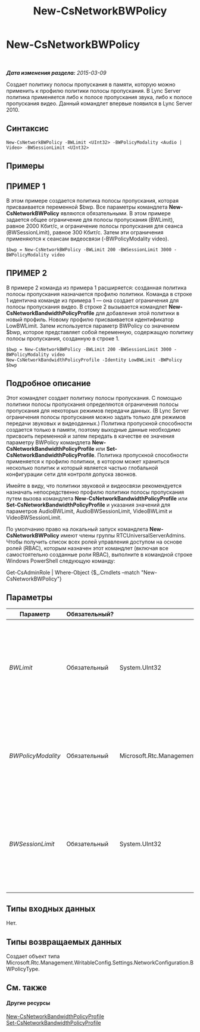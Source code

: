 ﻿---
title: New-CsNetworkBWPolicy
TOCTitle: New-CsNetworkBWPolicy
ms:assetid: bbc91bd1-453c-4ae6-bb77-3b6be9429ed0
ms:mtpsurl: https://technet.microsoft.com/ru-ru/library/Gg412916(v=OCS.15)
ms:contentKeyID: 49311004
ms.date: 05/19/2016
mtps_version: v=OCS.15
ms.translationtype: HT
---

# New-CsNetworkBWPolicy

 

_**Дата изменения раздела:** 2015-03-09_

Создает политику полосы пропускания в памяти, которую можно применить к профилю политики полосы пропускания. В Lync Server политика применяется либо к полосе пропускания звука, либо к полосе пропускания видео. Данный командлет впервые появился в Lync Server 2010.

## Синтаксис

    New-CsNetworkBWPolicy -BWLimit <UInt32> -BWPolicyModality <Audio | Video> -BWSessionLimit <UInt32>

## Примеры

## ПРИМЕР 1

В этом примере создается политика полосы пропускания, которая присваивается переменной $bwp. Все параметры командлета **New-CsNetworkBWPolicy** являются обязательными. В этом примере задается общее ограничение для полосы пропускания (BWLimit), равное 2000 Кбит/с, и ограничение полосы пропускания для сеанса (BWSessionLimit), равное 300 Кбит/с. Затем эти ограничения применяются к сеансам видеосвязи (-BWPolicyModality video).

    $bwp = New-CsNetworkBWPolicy -BWLimit 200 -BWSessionLimit 3000 -BWPolicyModality video

## ПРИМЕР 2

В примере 2 команда из примера 1 расширяется: созданная политика полосы пропускания назначается профилю политики. Команда в строке 1 идентична команде из примера 1 — она создает ограничения для полосы пропускания видео. В строке 2 вызывается командлет **New-CsNetworkBandwidthPolicyProfile** для добавления этой политики в новый профиль. Новому профилю присваивается идентификатор LowBWLimit. Затем используется параметр BWPolicy со значением $bwp, которое представляет собой переменную, содержащую политику полосы пропускания, созданную в строке 1.

    $bwp = New-CsNetworkBWPolicy -BWLimit 200 -BWSessionLimit 3000 -BWPolicyModality video
    New-CsNetworkBandwidthPolicyProfile -Identity LowBWLimit -BWPolicy $bwp

## Подробное описание

Этот командлет создает политику полосы пропускания. С помощью политики полосы пропускания определяются ограничения полосы пропускания для некоторых режимов передачи данных. (В Lync Server ограничения полосы пропускания можно задать только для режимов передачи звуковых и видеоданных.) Политика пропускной способности создается только в памяти, поэтому выходные данные необходимо присвоить переменной и затем передать в качестве ее значения параметру BWPolicy командлета **New-CsNetworkBandwidthPolicyProfile** или **Set-CsNetworkBandwidthPolicyProfile**. Политика пропускной способности применяется к профилю политики, в котором может храниться несколько политик и который является частью глобальной конфигурации сети для контроля допуска звонков.

Имейте в виду, что политики звуковой и видеосвязи рекомендуется назначать непосредственно профилю политики полосы пропускания путем вызова командлета **New-CsNetworkBandwidthPolicyProfile** или **Set-CsNetworkBandwidthPolicyProfile** и указания значений для параметров AudioBWLimit, AudioBWSessionLimit, VideoBWLimit и VideoBWSessionLimit.

По умолчанию право на локальный запуск командлета **New-CsNetworkBWPolicy** имеют члены группы RTCUniversalServerAdmins. Чтобы получить список всех ролей управления доступом на основе ролей (RBAC), которым назначен этот командлет (включая все самостоятельно созданные роли RBAC), выполните в командной строке Windows PowerShell следующую команду:

Get-CsAdminRole | Where-Object {$\_.Cmdlets –match "New-CsNetworkBWPolicy"}

## Параметры


<table>
<colgroup>
<col style="width: 25%" />
<col style="width: 25%" />
<col style="width: 25%" />
<col style="width: 25%" />
</colgroup>
<thead>
<tr class="header">
<th>Параметр</th>
<th>Обязательный?</th>
<th>Тип</th>
<th>Описание</th>
</tr>
</thead>
<tbody>
<tr class="odd">
<td><p><em>BWLimit</em></p></td>
<td><p>Обязательный</p></td>
<td><p>System.UInt32</p></td>
<td><p>Максимальная общая ширина полосы пропускания в Кбит/с для всех одновременных сеансов, тип которых указан с помощью параметра BWPolicyModality.</p></td>
</tr>
<tr class="even">
<td><p><em>BWPolicyModality</em></p></td>
<td><p>Обязательный</p></td>
<td><p>Microsoft.Rtc.Management.WritableConfig.Settings.NetworkConfiguration.BWPolicyModality</p></td>
<td><p>Определяет тип полосы пропускания, для которой задается ограничение.</p>
<p>Допустимые значения: Audio, Video</p></td>
</tr>
<tr class="odd">
<td><p><em>BWSessionLimit</em></p></td>
<td><p>Обязательный</p></td>
<td><p>System.UInt32</p></td>
<td><p>Максимальная ширина полосы пропускания в Кбит/с, разрешенная для одного сеанса, тип которого указан с помощью параметра BWPolicyModality.</p></td>
</tr>
</tbody>
</table>


## Типы входных данных

Нет.

## Типы возвращаемых данных

Создает объект типа Microsoft.Rtc.Management.WritableConfig.Settings.NetworkConfiguration.BWPolicyType.

## См. также

#### Другие ресурсы

[New-CsNetworkBandwidthPolicyProfile](new-csnetworkbandwidthpolicyprofile.md)  
[Set-CsNetworkBandwidthPolicyProfile](set-csnetworkbandwidthpolicyprofile.md)

